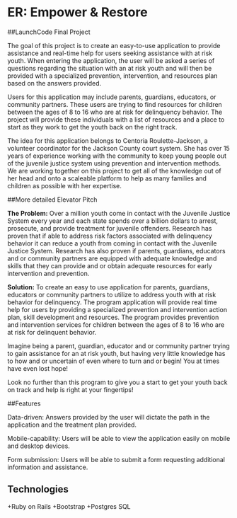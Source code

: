 # ER: Empower & Restore
 ##LaunchCode Final Project 

The goal of this project is to create an easy-to-use application to provide assistance and real-time help for users seeking assistance with at risk youth. When entering the application, the user will be asked a series of questions regarding the situation with an at risk youth and will then be provided with a specialized prevention, intervention, and resources plan based on the answers provided. 


Users for this application may include parents, guardians, educators, or community partners. These users are trying to find resources for children between the ages of 8 to 16 who are at risk for delinquency behavior. The project will provide these individuals with a list of resources and a place to start as they work to get the youth back on the right track. 


The idea for this application belongs to Centoria Roulette-Jackson, a volunteer coordinator for the Jackson County court system. She has over 15 years of experience working with the community to keep young people out of the juvenile justice system using prevention and intervention methods. We are working together on this project to get all of the knowledge out of her head and onto a scaleable platform to help as many families and children as possible with her expertise. 

 ##More detailed Elevator Pitch

**The Problem:** 
Over a million youth come in contact with the Juvenile Justice System every year and each state spends over a billion dollars to arrest, prosecute, and provide treatment for juvenile offenders. Research has proven that if able to address risk factors associated with delinquency behavior it can reduce a youth from coming in contact with the Juvenile Justice System. Research has also proven if parents, guardians, educators and or community partners are equipped with adequate knowledge and skills that they can provide and or obtain adequate resources for early intervention and prevention. 

**Solution:** 
To create an easy to use application for parents, guardians, educators or community partners to utilize to address youth with at risk behavior for delinquency. The program application will provide real time help for users by providing a specialized prevention and intervention action plan, skill development and resources. The program provides prevention and intervention services for children between the ages of 8 to 16 who are at risk for delinquent behavior.

Imagine being a parent, guardian, educator and or community partner trying to gain assistance for an at risk youth, but having very little knowledge has to how and or uncertain of even where to turn and or begin! You at times have even lost hope!

Look no further than this program  to give you a start to get your youth back on track and help is right at your fingertips!


 ##Features

Data-driven: Answers provided by the user will dictate the path in the application and the treatment plan provided. 

Mobile-capability: Users will be able to view the application easily on mobile and desktop devices. 

Form submission: Users will be able to submit a form requesting additional information and assistance.

 ## Technologies

+Ruby on Rails
+Bootstrap
+Postgres SQL